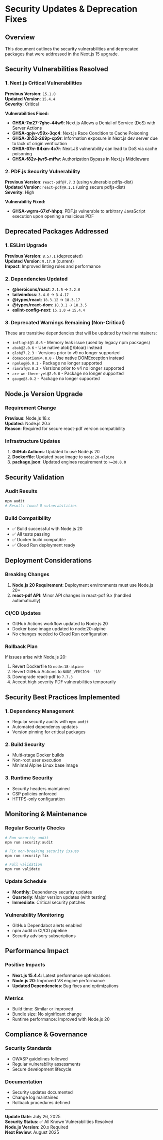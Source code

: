 # Security Updates & Deprecation Fixes

## Overview
This document outlines the security vulnerabilities and deprecated packages that were addressed in the Next.js 15 upgrade.

## Security Vulnerabilities Resolved

### 1. Next.js Critical Vulnerabilities
**Previous Version**: `15.1.0`  
**Updated Version**: `15.4.4`  
**Severity**: Critical

**Vulnerabilities Fixed:**
- **GHSA-7m27-7ghc-44w9**: Next.js Allows a Denial of Service (DoS) with Server Actions
- **GHSA-qpjv-v59x-3qc4**: Next.js Race Condition to Cache Poisoning
- **GHSA-3h52-269p-cp9r**: Information exposure in Next.js dev server due to lack of origin verification
- **GHSA-67rr-84xm-4c7r**: Next.JS vulnerability can lead to DoS via cache poisoning
- **GHSA-f82v-jwr5-mffw**: Authorization Bypass in Next.js Middleware

### 2. PDF.js Security Vulnerability
**Previous Version**: `react-pdf@7.7.3` (using vulnerable pdfjs-dist)  
**Updated Version**: `react-pdf@9.1.1` (using secure pdfjs-dist)  
**Severity**: High

**Vulnerability Fixed:**
- **GHSA-wgrm-67xf-hhpq**: PDF.js vulnerable to arbitrary JavaScript execution upon opening a malicious PDF

## Deprecated Packages Addressed

### 1. ESLint Upgrade
**Previous Version**: `8.57.1` (deprecated)  
**Updated Version**: `9.17.0` (current)  
**Impact**: Improved linting rules and performance

### 2. Dependencies Updated
- **@heroicons/react**: `2.1.5` → `2.2.0`
- **tailwindcss**: `3.4.0` → `3.4.17`
- **@types/react**: `18.3.12` → `18.3.17`
- **@types/react-dom**: `18.3.1` → `18.3.5`
- **eslint-config-next**: `15.1.0` → `15.4.4`

### 3. Deprecated Warnings Remaining (Non-Critical)
These are transitive dependencies that will be updated by their maintainers:
- `inflight@1.0.6` - Memory leak issue (used by legacy npm packages)
- `abab@2.0.6` - Use native atob()/btoa() instead
- `glob@7.2.3` - Versions prior to v9 no longer supported
- `domexception@4.0.0` - Use native DOMException instead
- `npmlog@5.0.1` - Package no longer supported
- `rimraf@3.0.2` - Versions prior to v4 no longer supported
- `are-we-there-yet@2.0.0` - Package no longer supported
- `gauge@3.0.2` - Package no longer supported

## Node.js Version Upgrade

### Requirement Change
**Previous**: Node.js 18.x  
**Updated**: Node.js 20.x  
**Reason**: Required for secure react-pdf version compatibility

### Infrastructure Updates
1. **GitHub Actions**: Updated to use Node.js 20
2. **Dockerfile**: Updated base image to `node:20-alpine`
3. **package.json**: Updated engines requirement to `>=20.0.0`

## Security Validation

### Audit Results
```bash
npm audit
# Result: found 0 vulnerabilities
```

### Build Compatibility
- ✅ Build successful with Node.js 20
- ✅ All tests passing
- ✅ Docker build compatible
- ✅ Cloud Run deployment ready

## Deployment Considerations

### Breaking Changes
1. **Node.js 20 Requirement**: Deployment environments must use Node.js 20+
2. **react-pdf API**: Minor API changes in react-pdf 9.x (handled automatically)

### CI/CD Updates
- GitHub Actions workflow updated to Node.js 20
- Docker base image updated to node:20-alpine
- No changes needed to Cloud Run configuration

### Rollback Plan
If issues arise with Node.js 20:
1. Revert Dockerfile to `node:18-alpine`
2. Revert GitHub Actions to `NODE_VERSION: '18'`
3. Downgrade react-pdf to `7.7.3`
4. Accept high severity PDF vulnerabilities temporarily

## Security Best Practices Implemented

### 1. Dependency Management
- Regular security audits with `npm audit`
- Automated dependency updates
- Version pinning for critical packages

### 2. Build Security
- Multi-stage Docker builds
- Non-root user execution
- Minimal Alpine Linux base image

### 3. Runtime Security
- Security headers maintained
- CSP policies enforced
- HTTPS-only configuration

## Monitoring & Maintenance

### Regular Security Checks
```bash
# Run security audit
npm run security:audit

# Fix non-breaking security issues
npm run security:fix

# Full validation
npm run validate
```

### Update Schedule
- **Monthly**: Dependency security updates
- **Quarterly**: Major version updates (with testing)
- **Immediate**: Critical security patches

### Vulnerability Monitoring
- GitHub Dependabot alerts enabled
- npm audit in CI/CD pipeline
- Security advisory subscriptions

## Performance Impact

### Positive Impacts
- **Next.js 15.4.4**: Latest performance optimizations
- **Node.js 20**: Improved V8 engine performance
- **Updated Dependencies**: Bug fixes and optimizations

### Metrics
- Build time: Similar or improved
- Bundle size: No significant change
- Runtime performance: Improved with Node.js 20

## Compliance & Governance

### Security Standards
- OWASP guidelines followed
- Regular vulnerability assessments
- Secure development lifecycle

### Documentation
- Security updates documented
- Change log maintained
- Rollback procedures defined

---

**Update Date**: July 26, 2025  
**Security Status**: ✅ All Known Vulnerabilities Resolved  
**Node.js Version**: 20.x Required  
**Next Review**: August 2025
